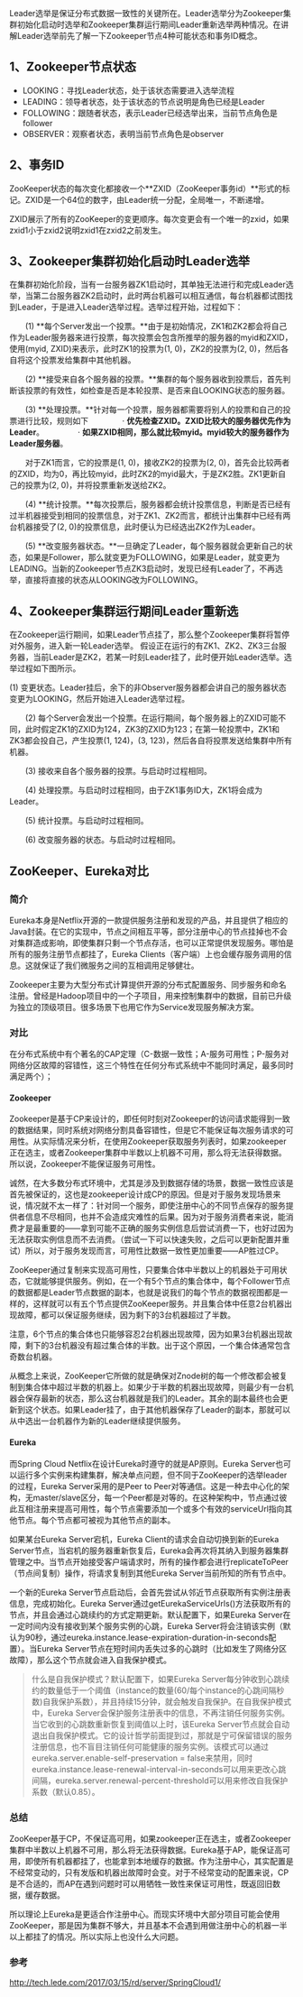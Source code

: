 
<!--more-->

Leader选举是保证分布式数据一致性的关键所在。Leader选举分为Zookeeper集群初始化启动时选举和Zookeeper集群运行期间Leader重新选举两种情况。在讲解Leader选举前先了解一下Zookeeper节点4种可能状态和事务ID概念。

## 1、Zookeeper节点状态

- LOOKING：寻找Leader状态，处于该状态需要进入选举流程
- LEADING：领导者状态，处于该状态的节点说明是角色已经是Leader
- FOLLOWING：跟随者状态，表示Leader已经选举出来，当前节点角色是follower
- OBSERVER：观察者状态，表明当前节点角色是observer

## 2、事务ID

ZooKeeper状态的每次变化都接收一个**ZXID（ZooKeeper事务id）**形式的标记。ZXID是一个64位的数字，由Leader统一分配，全局唯一，不断递增。 

ZXID展示了所有的ZooKeeper的变更顺序。每次变更会有一个唯一的zxid，如果zxid1小于zxid2说明zxid1在zxid2之前发生。

## 3、Zookeeper集群初始化启动时Leader选举

在集群初始化阶段，当有一台服务器ZK1启动时，其单独无法进行和完成Leader选举，当第二台服务器ZK2启动时，此时两台机器可以相互通信，每台机器都试图找到Leader，于是进入Leader选举过程。选举过程开始，过程如下： 

　　(1) **每个Server发出一个投票。**由于是初始情况，ZK1和ZK2都会将自己作为Leader服务器来进行投票，每次投票会包含所推举的服务器的myid和ZXID，使用(myid, ZXID)来表示，此时ZK1的投票为(1, 0)，ZK2的投票为(2, 0)，然后各自将这个投票发给集群中其他机器。 

　　(2) **接受来自各个服务器的投票。**集群的每个服务器收到投票后，首先判断该投票的有效性，如检查是否是本轮投票、是否来自LOOKING状态的服务器。 

　　(3) **处理投票。**针对每一个投票，服务器都需要将别人的投票和自己的投票进行比较，规则如下 
　　　　· **优先检查ZXID。ZXID比较大的服务器优先作为Leader**。 
　　　　· **如果ZXID相同，那么就比较myid。myid较大的服务器作为Leader服务器**。 

　　对于ZK1而言，它的投票是(1, 0)，接收ZK2的投票为(2, 0)，首先会比较两者的ZXID，均为0，再比较myid，此时ZK2的myid最大，于是ZK2胜。ZK1更新自己的投票为(2, 0)，并将投票重新发送给ZK2。 

　　(4) **统计投票。**每次投票后，服务器都会统计投票信息，判断是否已经有过半机器接受到相同的投票信息，对于ZK1、ZK2而言，都统计出集群中已经有两台机器接受了(2, 0)的投票信息，此时便认为已经选出ZK2作为Leader。

　　(5) **改变服务器状态。**一旦确定了Leader，每个服务器就会更新自己的状态，如果是Follower，那么就变更为FOLLOWING，如果是Leader，就变更为LEADING。当新的Zookeeper节点ZK3启动时，发现已经有Leader了，不再选举，直接将直接的状态从LOOKING改为FOLLOWING。

## 4、Zookeeper集群运行期间Leader重新选

在Zookeeper运行期间，如果Leader节点挂了，那么整个Zookeeper集群将暂停对外服务，进入新一轮Leader选举。 
假设正在运行的有ZK1、ZK2、ZK3三台服务器，当前Leader是ZK2，若某一时刻Leader挂了，此时便开始Leader选举。选举过程如下图所示。

   (1) 变更状态。Leader挂后，余下的非Observer服务器都会讲自己的服务器状态变更为LOOKING，然后开始进入Leader选举过程。 

　　(2) 每个Server会发出一个投票。在运行期间，每个服务器上的ZXID可能不同，此时假定ZK1的ZXID为124，ZK3的ZXID为123；在第一轮投票中，ZK1和ZK3都会投自己，产生投票(1, 124)，(3, 123)，然后各自将投票发送给集群中所有机器。 

　　(3) 接收来自各个服务器的投票。与启动时过程相同。 

　　(4) 处理投票。与启动时过程相同，由于ZK1事务ID大，ZK1将会成为Leader。 

　　(5) 统计投票。与启动时过程相同。 

　　(6) 改变服务器的状态。与启动时过程相同。



## ZooKeeper、Eureka对比

### 简介
Eureka本身是Netflix开源的一款提供服务注册和发现的产品，并且提供了相应的Java封装。在它的实现中，节点之间相互平等，部分注册中心的节点挂掉也不会对集群造成影响，即使集群只剩一个节点存活，也可以正常提供发现服务。哪怕是所有的服务注册节点都挂了，Eureka Clients（客户端）上也会缓存服务调用的信息。这就保证了我们微服务之间的互相调用足够健壮。

Zookeeper主要为大型分布式计算提供开源的分布式配置服务、同步服务和命名注册。曾经是Hadoop项目中的一个子项目，用来控制集群中的数据，目前已升级为独立的顶级项目。很多场景下也用它作为Service发现服务解决方案。

### 对比
在分布式系统中有个著名的CAP定理（C-数据一致性；A-服务可用性；P-服务对网络分区故障的容错性，这三个特性在任何分布式系统中不能同时满足，最多同时满足两个）；

#### Zookeeper
Zookeeper是基于CP来设计的，即任何时刻对Zookeeper的访问请求能得到一致的数据结果，同时系统对网络分割具备容错性，但是它不能保证每次服务请求的可用性。从实际情况来分析，在使用Zookeeper获取服务列表时，如果zookeeper正在选主，或者Zookeeper集群中半数以上机器不可用，那么将无法获得数据。所以说，Zookeeper不能保证服务可用性。

诚然，在大多数分布式环境中，尤其是涉及到数据存储的场景，数据一致性应该是首先被保证的，这也是zookeeper设计成CP的原因。但是对于服务发现场景来说，情况就不太一样了：针对同一个服务，即使注册中心的不同节点保存的服务提供者信息不尽相同，也并不会造成灾难性的后果。因为对于服务消费者来说，能消费才是最重要的——拿到可能不正确的服务实例信息后尝试消费一下，也好过因为无法获取实例信息而不去消费。（尝试一下可以快速失败，之后可以更新配置并重试）所以，对于服务发现而言，可用性比数据一致性更加重要——AP胜过CP。


ZooKeeper通过复制来实现高可用性，只要集合体中半数以上的机器处于可用状态，它就能够提供服务。例如，在一个有5个节点的集合体中，每个Follower节点的数据都是Leader节点数据的副本，也就是说我们的每个节点的数据视图都是一样的，这样就可以有五个节点提供ZooKeeper服务。并且集合体中任意2台机器出现故障，都可以保证服务继续，因为剩下的3台机器超过了半数。

注意，6个节点的集合体也只能够容忍2台机器出现故障，因为如果3台机器出现故障，剩下的3台机器没有超过集合体的半数。出于这个原因，一个集合体通常包含奇数台机器。

从概念上来说，ZooKeeper它所做的就是确保对Znode树的每一个修改都会被复制到集合体中超过半数的机器上。如果少于半数的机器出现故障，则最少有一台机器会保存最新的状态，那么这台机器就是我们的Leader。其余的副本最终也会更新到这个状态。如果Leader挂了，由于其他机器保存了Leader的副本，那就可以从中选出一台机器作为新的Leader继续提供服务。

#### Eureka
而Spring Cloud Netflix在设计Eureka时遵守的就是AP原则。Eureka Server也可以运行多个实例来构建集群，解决单点问题，但不同于ZooKeeper的选举leader的过程，Eureka Server采用的是Peer to Peer对等通信。这是一种去中心化的架构，无master/slave区分，每一个Peer都是对等的。在这种架构中，节点通过彼此互相注册来提高可用性，每个节点需要添加一个或多个有效的serviceUrl指向其他节点。每个节点都可被视为其他节点的副本。

如果某台Eureka Server宕机，Eureka Client的请求会自动切换到新的Eureka Server节点，当宕机的服务器重新恢复后，Eureka会再次将其纳入到服务器集群管理之中。当节点开始接受客户端请求时，所有的操作都会进行replicateToPeer（节点间复制）操作，将请求复制到其他Eureka Server当前所知的所有节点中。

一个新的Eureka Server节点启动后，会首先尝试从邻近节点获取所有实例注册表信息，完成初始化。Eureka Server通过getEurekaServiceUrls()方法获取所有的节点，并且会通过心跳续约的方式定期更新。默认配置下，如果Eureka Server在一定时间内没有接收到某个服务实例的心跳，Eureka Server将会注销该实例（默认为90秒，通过eureka.instance.lease-expiration-duration-in-seconds配置）。当Eureka Server节点在短时间内丢失过多的心跳时（比如发生了网络分区故障），那么这个节点就会进入自我保护模式。

> 什么是自我保护模式？默认配置下，如果Eureka Server每分钟收到心跳续约的数量低于一个阈值（instance的数量(60/每个instance的心跳间隔秒数)自我保护系数），并且持续15分钟，就会触发自我保护。在自我保护模式中，Eureka Server会保护服务注册表中的信息，不再注销任何服务实例。当它收到的心跳数重新恢复到阈值以上时，该Eureka Server节点就会自动退出自我保护模式。它的设计哲学前面提到过，那就是宁可保留错误的服务注册信息，也不盲目注销任何可能健康的服务实例。该模式可以通过eureka.server.enable-self-preservation = false来禁用，同时eureka.instance.lease-renewal-interval-in-seconds可以用来更改心跳间隔，eureka.server.renewal-percent-threshold可以用来修改自我保护系数（默认0.85）。

### 总结
ZooKeeper基于CP，不保证高可用，如果zookeeper正在选主，或者Zookeeper集群中半数以上机器不可用，那么将无法获得数据。Eureka基于AP，能保证高可用，即使所有机器都挂了，也能拿到本地缓存的数据。作为注册中心，其实配置是不经常变动的，只有发版和机器出故障时会变。对于不经常变动的配置来说，CP是不合适的，而AP在遇到问题时可以用牺牲一致性来保证可用性，既返回旧数据，缓存数据。

所以理论上Eureka是更适合作注册中心。而现实环境中大部分项目可能会使用ZooKeeper，那是因为集群不够大，并且基本不会遇到用做注册中心的机器一半以上都挂了的情况。所以实际上也没什么大问题。




### 参考
http://tech.lede.com/2017/03/15/rd/server/SpringCloud1/